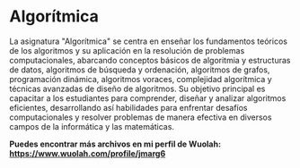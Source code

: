 # Algorítmica

La asignatura "Algorítmica" se centra en enseñar los fundamentos teóricos de los algoritmos y su aplicación en la resolución de problemas computacionales, abarcando conceptos básicos de algoritmia y estructuras de datos, algoritmos de búsqueda y ordenación, algoritmos de grafos, programación dinámica, algoritmos voraces, complejidad algorítmica y técnicas avanzadas de diseño de algoritmos. Su objetivo principal es capacitar a los estudiantes para comprender, diseñar y analizar algoritmos eficientes, desarrollando así habilidades para enfrentar desafíos computacionales y resolver problemas de manera efectiva en diversos campos de la informática y las matemáticas.

**Puedes encontrar más archivos en mi perfil de Wuolah: https://www.wuolah.com/profile/jmarg6**
